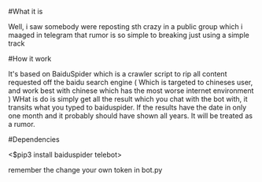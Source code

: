 #What it is

Well, i saw somebody were reposting sth crazy in a public group which i maaged in telegram that rumor is so simple to breaking just using a simple track

#How it work

It's based on BaiduSpider which is a crawler script to rip all content requested off the baidu search engine ( Which is targeted to chineses user, and work best with chinese which has the most worse internet environment )
WHat is do is simply get all the result which you chat with the bot with, it transits what you typed to baiduspider. If the results have the date in only one month and it probably should have shown all years. It will be treated as a rumor.

#Dependencies

<$pip3 install baiduspider telebot>

remember the change your own token in bot.py
